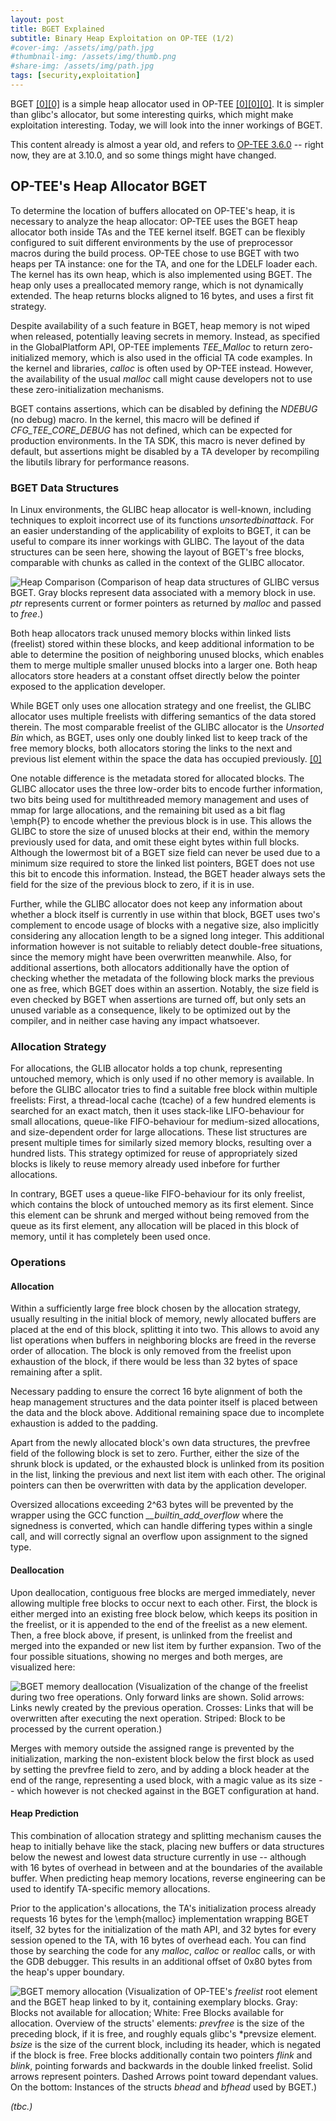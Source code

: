 ```yaml
---
layout: post
title: BGET Explained
subtitle: Binary Heap Exploitation on OP-TEE (1/2)
#cover-img: /assets/img/path.jpg
#thumbnail-img: /assets/img/thumb.png
#share-img: /assets/img/path.jpg
tags: [security,exploitation]
---
```


BGET [[0]](https://github.com/OP-TEE/optee_os/blob/beb065df6ee53d014366068a138ccdb780b733d0/lib/libutils/isoc/bget.doc)[[0]](https://www.fourmilab.ch/bget/) is a simple heap allocator used in OP-TEE [[0]](https://optee.readthedocs.io/en/latest/)[[0]](https://www.op-tee.org/)[[0]](https://github.com/OP-TEE/optee_os). It is simpler than glibc's allocator, but some interesting quirks, which might make exploitation interesting. Today, we will look into the inner workings of BGET.

This content already is almost a year old, and refers to [OP-TEE 3.6.0](https://github.com/OP-TEE/optee_os/tree/3.6.0) -- right now, they are at 3.10.0, and so some things might have changed.

## OP-TEE's Heap Allocator BGET

To determine the location of buffers allocated on OP-TEE's heap, it is necessary to analyze the heap allocator:
OP-TEE uses the BGET heap allocator both inside TAs and the TEE kernel itself. BGET can be flexibly configured to suit different environments by the use of preprocessor macros during the build process. OP-TEE chose to use BGET with two heaps per TA instance: one for the TA, and one for the LDELF loader each. The kernel has its own heap, which is also implemented using BGET. The heap only uses a preallocated memory range, which is not dynamically extended. The heap returns blocks aligned to 16 bytes, and uses a first fit strategy.

Despite availability of a such feature in BGET, heap memory is not wiped when released, potentially leaving secrets in memory. Instead, as specified in the GlobalPlatform API, OP-TEE implements *TEE_Malloc* to return zero-initialized memory, which is also used in the official TA code examples. In the kernel and libraries, *calloc* is often used by OP-TEE instead. However, the availability of the usual *malloc* call might cause developers not to use these zero-initialization mechanisms.

BGET contains assertions, which can be disabled by defining the *NDEBUG* (no debug) macro. In the kernel, this macro will be defined if *CFG_TEE_CORE_DEBUG* has not defined, which can be expected for production environments. In the TA SDK, this macro is never defined by default, but assertions might be disabled by a TA developer by recompiling the libutils library for performance reasons. 


### BGET Data Structures
In Linux environments, the GLIBC heap allocator is well-known, including techniques to exploit incorrect use of its functions *unsortedbinattack*. For an easier understanding of the applicability of exploits to BGET, it can be useful to compare its inner workings with GLIBC. The layout of the data structures can be seen here, showing the layout of BGET's free blocks, comparable with chunks as called in the context of the GLIBC allocator.

![Heap Comparison](/assets/img/2020-09-14-bget-allocation.png)
(Comparison of heap data structures of GLIBC versus BGET. Gray blocks represent data associated with a memory block in use. *ptr* represents current or former pointers as returned by *malloc* and passed to *free*.)

Both heap allocators track unused memory blocks within linked lists (freelist) stored within these blocks, and keep additional information to be able to determine the position of neighboring unused blocks, which enables them to merge multiple smaller unused blocks into a larger one. Both heap allocators store headers at a constant offset directly below the pointer exposed to the application developer.

While BGET only uses one allocation strategy and one freelist, the GLIBC allocator uses multiple freelists with differing semantics of the data stored therein. The most comparable freelist of the GLIBC allocator is the *Unsorted Bin* which, as BGET, uses only one doubly linked list to keep track of the free memory blocks, both allocators storing the links to the next and previous list element within the space the data has occupied previously.
[[0]](https://sourceware.org/glibc/wiki/MallocInternals)

One notable difference is the metadata stored for allocated blocks. The GLIBC allocator uses the three low-order bits to encode further information, two bits being used for multithreaded memory management and uses of mmap for large allocations, and the remaining bit used as a bit flag \emph{P} to encode whether the previous block is in use. This allows the GLIBC to store the size of unused blocks at their end, within the memory previously used for data, and omit these eight bytes within full blocks. Although the lowermost bit of a BGET size field can never be used due to a minimum size required to store the linked list pointers, BGET does not use this bit to encode this information. Instead, the BGET header always sets the field for the size of the previous block to zero, if it is in use.

Further, while the GLIBC allocator does not keep any information about whether a block itself is currently in use within that block, BGET uses two's complement to encode usage of blocks with a negative size, also implicitly considering any allocation length to be a signed long integer.
This additional information however is not suitable to reliably detect double-free situations, since the memory might have been overwritten meanwhile. Also, for additional assertions, both allocators additionally have the option of checking whether the metadata of the following block marks the previous one as free, which BGET does within an assertion. Notably, the size field is even checked by BGET when assertions are turned off, but only sets an unused variable as a consequence, likely to be optimized out by the compiler, and in neither case having any impact whatsoever. 

### Allocation Strategy

For allocations, the GLIB allocator holds a top chunk, representing untouched memory, which is only used if no other memory is available. In before the GLIBC allocator tries to find a suitable free block within multiple freelists: First, a thread-local cache (tcache) of a few hundred elements is searched for an exact match, then it uses stack-like LIFO-behaviour for small allocations, queue-like FIFO-behaviour for medium-sized allocations, and size-dependent order for large allocations. These list structures are present multiple times for similarly sized memory blocks, resulting over a hundred lists. This strategy optimized for reuse of appropriately sized blocks is likely to reuse memory already used inbefore for further allocations.

In contrary, BGET uses a queue-like FIFO-behaviour for its only freelist, which contains the block of untouched memory as its first element. Since this element can be shrunk and merged without being removed from the queue as its first element, any allocation will be placed in this block of memory, until it has completely been used once.



### Operations
#### Allocation

Within a sufficiently large free block chosen by the allocation strategy, usually resulting in the initial block of memory, newly allocated buffers are placed at the end of this block, splitting it into two. This allows to avoid any list operations when buffers in neighboring blocks are freed in the reverse order of allocation. The block is only removed from the freelist upon exhaustion of the block, if there would be less than 32 bytes of space remaining after a split.

Necessary padding to ensure the correct 16 byte alignment of both the heap management structures and the data pointer itself is placed between the data and the block above. Additional remaining space due to incomplete exhaustion is added to the padding.

Apart from the newly allocated block's own data structures, the prevfree field of the following block is set to zero. Further, either the size of the shrunk block is updated, or the exhausted block is unlinked from its position in the list, linking the previous and next list item with each other. The original pointers can then be overwritten with data by the application developer.

Oversized allocations exceeding 2^63 bytes will be prevented by the wrapper using the GCC function *__builtin_add_overflow* where the signedness is converted, which can handle differing types within a single call, and will correctly signal an overflow upon assignment to the signed type.

#### Deallocation
Upon deallocation, contiguous free blocks are merged immediately, never allowing multiple free blocks to occur next to each other. First, the block is either merged into an existing free block below, which keeps its position in the freelist, or it is appended to the end of the freelist as a new element. Then, a free block above, if present, is unlinked from the freelist and merged into the expanded or new list item by further expansion. Two of the four possible situations, showing no merges and both merges, are visualized here:

![BGET memory deallocation](/assets/img/2020-09-14-bget-free.png)
(Visualization of the change of the freelist during two free operations. Only forward links are shown. Solid arrows: Links newly created by the previous operation. Crosses: Links that will be overwritten after executing the next operation. Striped: Block to be processed by the current operation.)

Merges with memory outside the assigned range is prevented by the initialization, marking the non-existent block below the first block as used by setting the prevfree field to zero, and by adding a block header at the end of the range, representing a used block, with a magic value as its size -- which however is not checked against in the BGET configuration at hand.

#### Heap Prediction
This combination of allocation strategy and splitting mechanism causes the heap to initially behave like the stack, placing new buffers or data structures below the newest and lowest data structure currently in use -- although with 16 bytes of overhead in between and at the boundaries of the available buffer. When predicting heap memory locations, reverse engineering can be used to identify TA-specific memory allocations.

Prior to the application's allocations, the TA's initialization process already requests 16 bytes for the \emph{malloc} implementation wrapping BGET itself, 32 bytes for the initialization of the math API, and 32 bytes for every session opened to the TA, with 16 bytes of overhead each. You can find those by searching the code for any *malloc*, *calloc* or *realloc* calls, or with the GDB debugger. This results in an additional offset of 0x80 bytes from the heap's upper boundary.


![BGET memory allocation](/assets/img/2020-09-14-bget-overview.png)
(Visualization of OP-TEE's *freelist* root element and the BGET heap linked to by it, containing exemplary blocks. Gray: Blocks not available for allocation; White: Free Blocks available for allocation. Overview of the structs' elements: *prevfree* is the size of the preceding block, if it is free, and roughly equals glibc's *prevsize element. *bsize* is the size of the current block, including its header, which is negated if the block is free. Free blocks additionally contain two pointers *flink* and *blink*, pointing forwards and backwards in the double linked freelist. Solid arrows represent pointers. Dashed Arrows point toward dependant values. On the bottom: Instances of the structs *bhead* and *bfhead* used by BGET.)

*(tbc.)*
